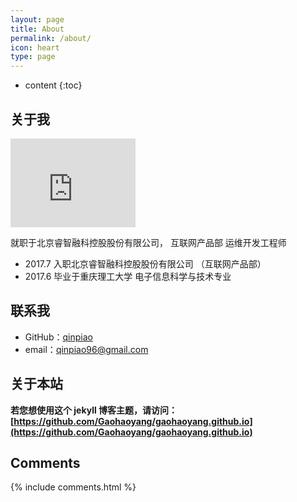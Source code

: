 ```yaml
---
layout: page
title: About
permalink: /about/
icon: heart
type: page
---
```


* content
{:toc}

## 关于我

<iframe src="https://githubbadge.appspot.com/qinpiao?s=1" style="border: 0;height: 142px;width: 200px;overflow: hidden;" frameBorder="0"></iframe>

就职于北京睿智融科控股股份有限公司， 互联网产品部 运维开发工程师




* 2017.7 入职北京睿智融科控股股份有限公司 （互联网产品部）
* 2017.6 毕业于重庆理工大学 电子信息科学与技术专业


## 联系我

* GitHub：[qinpiao](https://github.com/qinpiao)
* email：qinpiao96@gmail.com


## 关于本站

**若您想使用这个 jekyll 博客主题，请访问：[https://github.com/Gaohaoyang/gaohaoyang.github.io](https://github.com/Gaohaoyang/gaohaoyang.github.io)**

## Comments

{% include comments.html %}
